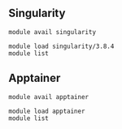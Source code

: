 ## Singularity
```
module avail singularity
```

```
module load singularity/3.8.4
module list
```

## Apptainer
```
module avail apptainer
```

```
module load apptainer
module list
```

